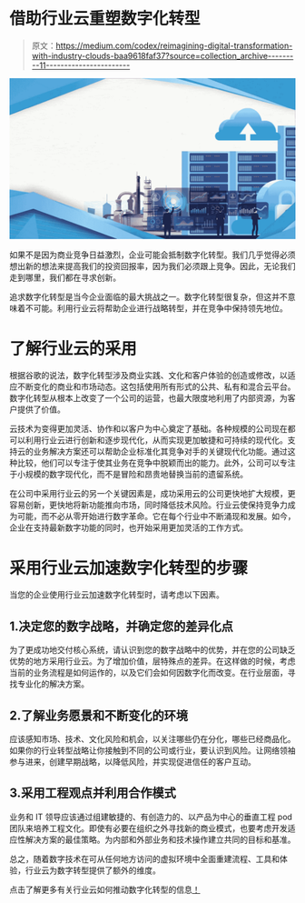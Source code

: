 # 借助行业云重塑数字化转型

> 原文：<https://medium.com/codex/reimagining-digital-transformation-with-industry-clouds-baa9618faf37?source=collection_archive---------11----------------------->

![](img/88546b780d54313572d99af7a95108e4.png)

如果不是因为商业竞争日益激烈，企业可能会抵制数字化转型。我们几乎觉得必须想出新的想法来提高我们的投资回报率，因为我们必须跟上竞争。因此，无论我们走到哪里，我们都在寻求创新。

追求数字化转型是当今企业面临的最大挑战之一。数字化转型很复杂，但这并不意味着不可能。利用行业云将帮助企业进行战略转型，并在竞争中保持领先地位。

# 了解行业云的采用

根据谷歌的说法，数字化转型涉及商业实践、文化和客户体验的创造或修改，以适应不断变化的商业和市场动态。这包括使用所有形式的公共、私有和混合云平台。数字化转型从根本上改变了一个公司的运营，也最大限度地利用了内部资源，为客户提供了价值。

云技术为变得更加灵活、协作和以客户为中心奠定了基础。各种规模的公司现在都可以利用行业云进行创新和逐步现代化，从而实现更加敏捷和可持续的现代化。支持云的业务解决方案还可以帮助企业标准化其竞争对手的关键现代化功能。通过这种比较，他们可以专注于使其业务在竞争中脱颖而出的能力。此外，公司可以专注于小规模的数字现代化，而不是冒险和昂贵地替换当前的遗留系统。

在公司中采用行业云的另一个关键因素是，成功采用云的公司更快地扩大规模，更容易创新，更快地将新功能推向市场，同时降低技术风险。行业云使保持竞争力成为可能，而不必从零开始进行数字革命。它在每个行业中不断涌现和发展。如今，企业在支持最新数字功能的同时，也开始采用更加灵活的工作方式。

# 采用行业云加速数字化转型的步骤

当您的企业使用行业云加速数字化转型时，请考虑以下因素。

## 1.决定您的数字战略，并确定您的差异化点

为了更成功地交付核心系统，请认识到您的数字战略中的优势，并在您的公司缺乏优势的地方采用行业云。为了增加价值，层特殊点的差异。在这样做的时候，考虑当前的业务流程是如何运作的，以及它们会如何因数字化而改变。在行业层面，寻找专业化的解决方案。

## 2.了解业务愿景和不断变化的环境

应该感知市场、技术、文化风险和机会，以关注哪些仍在分化，哪些已经商品化。如果你的行业转型战略让你接触到不同的公司或行业，要认识到风险。让网络领袖参与进来，创建早期战略，以降低风险，并实现促进信任的客户互动。

## 3.采用工程观点并利用合作模式

业务和 IT 领导应该通过组建敏捷的、有创造力的、以产品为中心的垂直工程 pod 团队来培养工程文化。即使有必要在组织之外寻找新的商业模式，也要考虑开发适应性解决方案的最佳策略。为内部和外部业务和技术操作建立共同的目标和基准。

总之，随着数字技术在可从任何地方访问的虚拟环境中全面重建流程、工具和体验，行业云为数字转型提供了额外的维度。

点击了解更多有关行业云如何推动数字化转型的信息[！](https://diginovation.multimatics.co.id/reimagining-digital-transformation-with-industry-clouds.aspx)